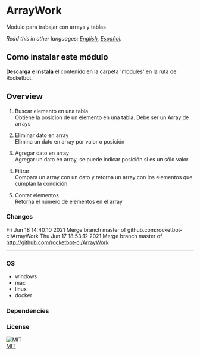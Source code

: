 # ArrayWork
  
Modulo para trabajar con arrays y tablas  

*Read this in other languages: [English](README.md), [Español](README.es.md).*

## Como instalar este módulo
  
__Descarga__ e __instala__ el contenido en la carpeta 'modules' en la ruta de Rocketbot.  



## Overview


1. Buscar elemento en una tabla  
Obtiene la posicion de un elemento en una tabla. Debe ser un Array de arrays

2. Eliminar dato en array  
Elimina un dato en array por valor o posición

3. Agregar dato en array  
Agregar un dato en array, se puede indicar posición si es un sólo valor

4. Filtrar  
Compara un array con un dato y retorna un array con los elementos que cumplan la condición.

5. Contar elementos  
Retorna el número de elementos en el array  



### Changes
Fri Jun 18 14:40:10 2021  Merge branch master of github.com:rocketbot-cl/ArrayWork
Thu Jun 17 18:53:12 2021  Merge branch master of http://github.com/rocketbot-cl/ArrayWork

----
### OS

- windows
- mac
- linux
- docker

### Dependencies

### License
  
![MIT](https://camo.githubusercontent.com/107590fac8cbd65071396bb4d04040f76cde5bde/687474703a2f2f696d672e736869656c64732e696f2f3a6c6963656e73652d6d69742d626c75652e7376673f7374796c653d666c61742d737175617265)  
[MIT](http://opensource.org/licenses/mit-license.ph)